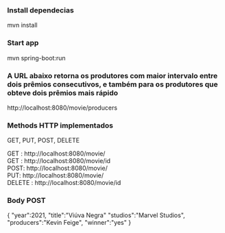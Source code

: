 

### Install dependecias
mvn install

### Start app
mvn spring-boot:run

### A URL abaixo retorna os produtores com maior intervalo entre dois prêmios consecutivos, e também para os produtores que obteve dois prêmios mais rápido
http://localhost:8080/movie/producers

### Methods HTTP implementados
GET, PUT, POST, DELETE

GET : http://localhost:8080/movie/  
GET : http://localhost:8080/movie/id  
POST: http://localhost:8080/movie/  
PUT: http://localhost:8080/movie/  
DELETE : http://localhost:8080/movie/id  

### Body POST 
{
  "year":2021,
  "title":"Viúva Negra"
  "studios":"Marvel Studios",
  "producers":"Kevin Feige",
  "winner":"yes"
}